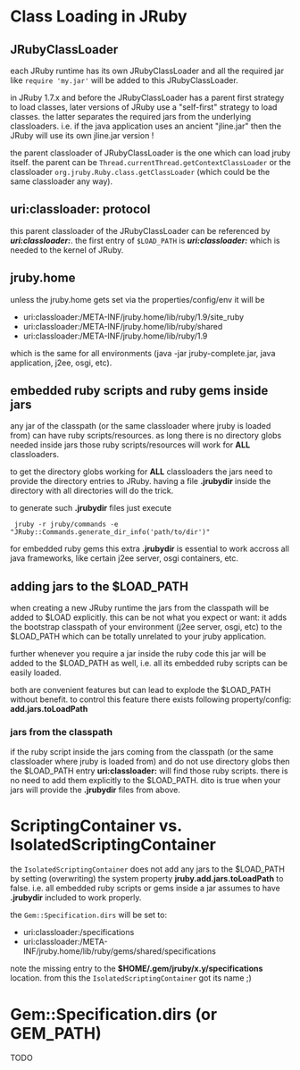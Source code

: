 # Class Loading in JRuby #

## JRubyClassLoader ##

each JRuby runtime has its own JRubyClassLoader and all the required jar like ```require 'my.jar'``` will be added to this JRubyClassLoader.

in JRuby 1.7.x and before the JRubyClassLoader has a parent first strategy to load classes, later versions of JRuby use a "self-first" strategy to load classes. the latter separates the required jars from the underlying classloaders. i.e. if the java application uses an ancient "jline.jar" then the JRuby will use its own jline.jar version !

the parent classloader of JRubyClassLoader is the one which can load jruby itself. the parent can be ```Thread.currentThread.getContextClassLoader``` or the classloader ```org.jruby.Ruby.class.getClassLoader``` (which could be the same classloader any way).

## uri:classloader: protocol ##

this parent classloader of the JRubyClassLoader can be referenced by ***uri:classloader:***. the first entry of ```$LOAD_PATH``` is ***uri:classloader:*** which is needed to the kernel of JRuby.

## jruby.home ##

unless the jruby.home gets set via the properties/config/env it will be

* uri:classloader:/META-INF/jruby.home/lib/ruby/1.9/site_ruby
* uri:classloader:/META-INF/jruby.home/lib/ruby/shared
* uri:classloader:/META-INF/jruby.home/lib/ruby/1.9

which is the same for all environments (java -jar jruby-complete.jar, java application, j2ee, osgi, etc).

## embedded ruby scripts and ruby gems inside jars ##

any jar of the classpath (or the same classloader where jruby is loaded from) can have ruby scripts/resources. as long there is no directory globs needed inside jars those ruby scripts/resources will work for **ALL** classloaders.

to get the directory globs working for **ALL** classloaders the jars need to provide the directory entries to JRuby. having a file **.jrubydir** inside the directory with all directories will do the trick.

to generate such **.jrubydir** files just execute

     jruby -r jruby/commands -e "JRuby::Commands.generate_dir_info('path/to/dir')"

for embedded ruby gems this extra **.jrubydir** is essential to work accross all java frameworks, like certain j2ee server, osgi containers, etc.

## adding jars to the $LOAD_PATH ##

when creating a new JRuby runtime the jars from the classpath will be added to $LOAD explicitly. this can be not what you expect or want: it adds the bootstrap classpath of your environment (j2ee server, osgi, etc) to the $LOAD_PATH which can be totally unrelated to your jruby application.

further whenever you require a jar inside the ruby code this jar will be added to the $LOAD_PATH as well, i.e. all its embedded ruby scripts can be easily loaded.

both are convenient features but can lead to explode the $LOAD_PATH without benefit. to control this feature there exists following property/config: **add.jars.toLoadPath**

### jars from the classpath ###

if the ruby script inside the jars coming from the classpath (or the same classloader where jruby is loaded from) and do not use directory globs then the $LOAD_PATH entry **uri:classloader:** will find those ruby scripts. there is no need to add them explicitly to the $LOAD_PATH. dito is true when your jars will provide the **.jrubydir** files from above.

# ScriptingContainer vs. IsolatedScriptingContainer ##

the ```IsolatedScriptingContainer``` does not add any jars to the $LOAD_PATH by setting (overwriting) the system property  **jruby.add.jars.toLoadPath** to false. i.e. all embedded ruby scripts or gems inside a jar assumes to have **.jrubydir** included to work properly.

the ```Gem::Specification.dirs``` will be set to:

* uri:classloader:/specifications
* uri:classloader:/META-INF/jruby.home/lib/ruby/gems/shared/specifications

note the missing entry to the **$HOME/.gem/jruby/x.y/specifications** location. from this the ```IsolatedScriptingContainer``` got its name ;)

# Gem::Specification.dirs (or GEM_PATH) #

TODO
